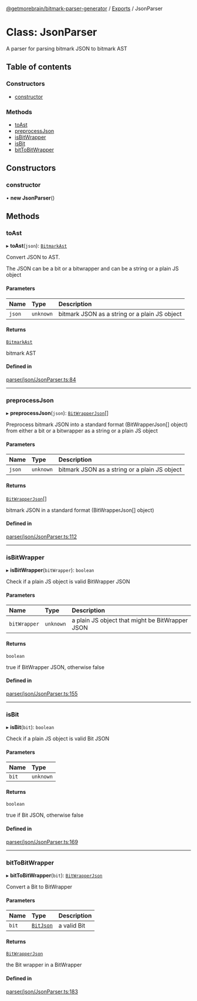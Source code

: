 [@getmorebrain/bitmark-parser-generator](../API.md) / [Exports](../modules.md) / JsonParser

# Class: JsonParser

A parser for parsing bitmark JSON to bitmark AST

## Table of contents

### Constructors

- [constructor](JsonParser.md#constructor)

### Methods

- [toAst](JsonParser.md#toAst)
- [preprocessJson](JsonParser.md#preprocessJson)
- [isBitWrapper](JsonParser.md#isBitWrapper)
- [isBit](JsonParser.md#isBit)
- [bitToBitWrapper](JsonParser.md#bitToBitWrapper)

## Constructors

### constructor

• **new JsonParser**()

## Methods

### toAst

▸ **toAst**(`json`): [`BitmarkAst`](../interfaces/BitmarkAst.md)

Convert JSON to AST.

The JSON can be a bit or a bitwrapper and can be a string or a plain JS object

#### Parameters

| Name | Type | Description |
| :------ | :------ | :------ |
| `json` | `unknown` | bitmark JSON as a string or a plain JS object |

#### Returns

[`BitmarkAst`](../interfaces/BitmarkAst.md)

bitmark AST

#### Defined in

[parser/json/JsonParser.ts:84](https://github.com/getMoreBrain/bitmark-parser-generator/blob/9ddf9e2/src/parser/json/JsonParser.ts#L84)

___

### preprocessJson

▸ **preprocessJson**(`json`): [`BitWrapperJson`](../interfaces/BitWrapperJson.md)[]

Preprocess bitmark JSON into a standard format (BitWrapperJson[] object) from either a bit or a bitwrapper
as a string or a plain JS object

#### Parameters

| Name | Type | Description |
| :------ | :------ | :------ |
| `json` | `unknown` | bitmark JSON as a string or a plain JS object |

#### Returns

[`BitWrapperJson`](../interfaces/BitWrapperJson.md)[]

bitmark JSON in a standard format (BitWrapperJson[] object)

#### Defined in

[parser/json/JsonParser.ts:112](https://github.com/getMoreBrain/bitmark-parser-generator/blob/9ddf9e2/src/parser/json/JsonParser.ts#L112)

___

### isBitWrapper

▸ **isBitWrapper**(`bitWrapper`): `boolean`

Check if a plain JS object is valid BitWrapper JSON

#### Parameters

| Name | Type | Description |
| :------ | :------ | :------ |
| `bitWrapper` | `unknown` | a plain JS object that might be BitWrapper JSON |

#### Returns

`boolean`

true if BitWrapper JSON, otherwise false

#### Defined in

[parser/json/JsonParser.ts:155](https://github.com/getMoreBrain/bitmark-parser-generator/blob/9ddf9e2/src/parser/json/JsonParser.ts#L155)

___

### isBit

▸ **isBit**(`bit`): `boolean`

Check if a plain JS object is valid Bit JSON

#### Parameters

| Name | Type |
| :------ | :------ |
| `bit` | `unknown` |

#### Returns

`boolean`

true if Bit JSON, otherwise false

#### Defined in

[parser/json/JsonParser.ts:169](https://github.com/getMoreBrain/bitmark-parser-generator/blob/9ddf9e2/src/parser/json/JsonParser.ts#L169)

___

### bitToBitWrapper

▸ **bitToBitWrapper**(`bit`): [`BitWrapperJson`](../interfaces/BitWrapperJson.md)

Convert a Bit to BitWrapper

#### Parameters

| Name | Type | Description |
| :------ | :------ | :------ |
| `bit` | [`BitJson`](../interfaces/BitJson.md) | a valid Bit |

#### Returns

[`BitWrapperJson`](../interfaces/BitWrapperJson.md)

the Bit wrapper in a BitWrapper

#### Defined in

[parser/json/JsonParser.ts:183](https://github.com/getMoreBrain/bitmark-parser-generator/blob/9ddf9e2/src/parser/json/JsonParser.ts#L183)

